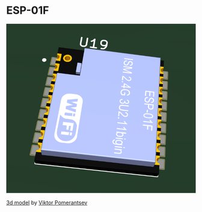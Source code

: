 # ESP-01F

![](image.png)


[3d model](https://grabcad.com/library/esp-01f-1) by [Viktor Pomerantsev](https://grabcad.com/viktor.pomerantsev-1)
